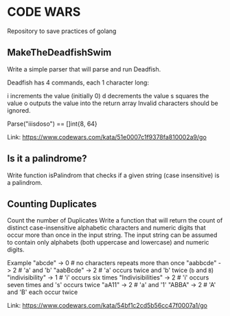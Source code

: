 # CODE WARS
Repository to save practices of golang

## MakeTheDeadfishSwim
Write a simple parser that will parse and run Deadfish.

Deadfish has 4 commands, each 1 character long:

i increments the value (initially 0)
d decrements the value
s squares the value
o outputs the value into the return array
Invalid characters should be ignored.

Parse("iiisdoso") == []int{8, 64}

Link: https://www.codewars.com/kata/51e0007c1f9378fa810002a9/go

## Is it a palindrome?
Write function isPalindrom that checks if a given string (case insensitive) is a palindrom.

## Counting Duplicates
Count the number of Duplicates
Write a function that will return the count of distinct case-insensitive alphabetic characters and numeric digits that occur more than once in the input string. The input string can be assumed to contain only alphabets (both uppercase and lowercase) and numeric digits.

Example
"abcde" -> 0 # no characters repeats more than once
"aabbcde" -> 2 # 'a' and 'b'
"aabBcde" -> 2 # 'a' occurs twice and 'b' twice (`b` and `B`)
"indivisibility" -> 1 # 'i' occurs six times
"Indivisibilities" -> 2 # 'i' occurs seven times and 's' occurs twice
"aA11" -> 2 # 'a' and '1'
"ABBA" -> 2 # 'A' and 'B' each occur twice

Link: https://www.codewars.com/kata/54bf1c2cd5b56cc47f0007a1/go